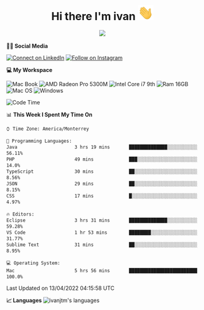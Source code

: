 <h1 align="center">Hi there I'm ivan <img src="https://raw.githubusercontent.com/ABSphreak/ABSphreak/master/gifs/Hi.gif" width="40px" /></h1>
<div align="center">
<img src="http://github-readme-streak-stats.herokuapp.com?user=ivanjtm&hide_border=true&background=00000000&border=FFFFFF00&sideNums=A8A8A8&sideLabels=A8A8A8&currStreakNum=FFC93C&dates=A8A8A8)](https://git.io/streak-stats"/>
</div>

**👦🏻 Social Media**

[![Connect on LinkedIn](https://img.shields.io/badge/LinkedIn-%230077B5.svg?&style=flat-square&logo=linkedin&logoColor=white)](https://www.linkedin.com/in/ivanjtm)
[![Follow on Instagram](https://img.shields.io/badge/Instagram-E4405F?style=flat-square&logo=instagram&logoColor=white)](https://www.instagram.com/ivanjtm)

**💻 My Workspace**

![Mac Book](https://img.shields.io/badge/Apple-MacBook_Pro_2019-999999?style=flat-square&logo=apple&logoColor=white)
![AMD Radeon Pro 5300M](https://img.shields.io/badge/AMD-Radeon_Pro_5300M-ED1C24?style=flat-square&logo=amd&logoColor=white)
![Intel Core i7 9th](https://img.shields.io/badge/Intel-Core_i7_9th-0071C5?style=flat-square&logo=intel&logoColor=white)
![Ram 16GB](https://img.shields.io/badge/RAM-16GB-230071C5?style=flat-square&logoColor=white)
![Mac OS](https://img.shields.io/badge/Mac%20OS-000000?style=flat-square&logo=apple&logoColor=white)
![Windows](https://img.shields.io/badge/Windows-0078D6?style=flat-square&logo=windows&logoColor=white)


<!--START_SECTION:waka-->
![Code Time](http://img.shields.io/badge/Code%20Time-655%20hrs%2020%20mins-blue)

📊 **This Week I Spent My Time On** 

```text
⌚︎ Time Zone: America/Monterrey

💬 Programming Languages: 
Java                     3 hrs 19 mins       ██████████████░░░░░░░░░░░   56.11% 
PHP                      49 mins             ███░░░░░░░░░░░░░░░░░░░░░░   14.0% 
TypeScript               30 mins             ██░░░░░░░░░░░░░░░░░░░░░░░   8.56% 
JSON                     29 mins             ██░░░░░░░░░░░░░░░░░░░░░░░   8.15% 
CSS                      17 mins             █░░░░░░░░░░░░░░░░░░░░░░░░   4.97%

🔥 Editors: 
Eclipse                  3 hrs 31 mins       ██████████████░░░░░░░░░░░   59.28% 
VS Code                  1 hr 53 mins        ████████░░░░░░░░░░░░░░░░░   31.77% 
Sublime Text             31 mins             ██░░░░░░░░░░░░░░░░░░░░░░░   8.95%

💻 Operating System: 
Mac                      5 hrs 56 mins       █████████████████████████   100.0%

```


 Last Updated on 13/04/2022 04:15:58 UTC
<!--END_SECTION:waka-->
**📈 Languages**
 ![ivanjtm's languages](https://wakatime.com/share/@ivanjtm/a32f83c6-d0c9-49a4-a5ae-d0440b950377.svg)
